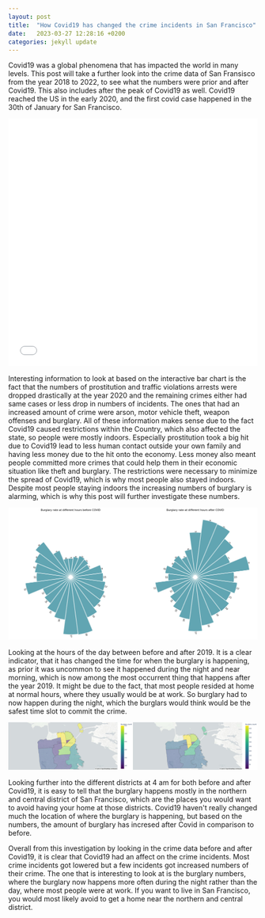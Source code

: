 ```yaml
---
layout: post
title:  "How Covid19 has changed the crime incidents in San Francisco"
date:   2023-03-27 12:28:16 +0200
categories: jekyll update
---
```

Covid19 was a global phenomena that has impacted the world in many levels. This post will take a further look into the crime data of San Fransisco from the year 2018 to 2022, to see what the numbers were prior and after Covid19. This also includes after the peak of Covid19 as well. Covid19 reached the US in the early 2020, and the first covid case happened in the 30th of January for San Francisco.

<iframe src="/assignment2.html"
    sandbox="allow-same-origin allow-scripts"
    width="100%"
    height="500"
    scrolling="no"
    seamless="seamless"
    frameborder="0">
</iframe>

Interesting information to look at based on the interactive bar chart is the fact that the numbers of prostitution and traffic violations arrests were dropped drastically at the year 2020 and the remaining crimes either had same cases or less drop in numbers of incidents. The ones that had an increased amount of crime were arson, motor vehicle theft, weapon offenses and burglary. All of these information makes sense due to the fact Covid19 caused restrictions within the Country, which also affected the state, so people were mostly indoors. Especially prostitution took a big hit due to Covid19 lead to less human contact outside your own family and having less money due to the hit onto the economy. Less money also meant people committed more crimes that could help them in their economic situation like theft and burglary. The restrictions were necessary to minimize the spread of Covid19, which is why most people also stayed indoors. Despite most people staying indoors the increasing numbers of burglary is alarming, which is why this post will further investigate these numbers. 

![hours](/hours.jpg)

Looking at the hours of the day between before and after 2019. It is a clear indicator, that it has changed the time for when the burglary is happening, as prior it was uncommon to see it happened during the night and near morning, which is now among the most occurrent thing that happens after the year 2019. It might be due to the fact, that most people resided at home at normal hours, where they usually would be at work. So burglary had to now happen during the night, which the burglars would think would be the safest time slot to commit the crime. 

![district](/district.jpg)

Looking further into the different districts at 4 am for both before and after Covid19, it is easy to tell that the burglary happens mostly in the northern and central district of San Francisco, which are the places you would want to avoid having your home at those districts. Covid19 haven't really changed much the location of where the burglary is happening, but based on the numbers, the amount of burglary has incresed after Covid in comparison to before.

Overall from this investigation by looking in the crime data before and after Covid19, it is clear that Covid19 had an affect on the crime incidents. Most crime incidents got lowered but a few incidents got increased numbers of their crime. The one that is interesting to look at is the burglary numbers, where the burglary now happens more often during the night rather than the day, where most people were at work. If you want to live in San Francisco, you would most likely avoid to get a home near the northern and central district. 


